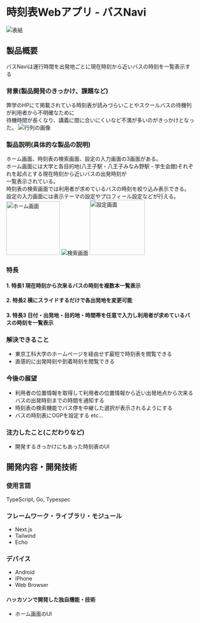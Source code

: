 # 時刻表Webアプリ - バスNavi

![表紙](https://github.com/user-attachments/assets/e4583b4d-9576-4ba9-964b-ea984356c804)

## 製品概要

バスNaviは運行時間を出発地ごとに現在時刻から近いバスの時刻を一覧表示する

### 背景(製品開発のきっかけ、課題など)

弊学のHPにて掲載されている時刻表が読みづらいことやスクールバスの待機列が利用者から不明確なために<br>待機時間が長くなり、講義に間に合いにくいなど不満が多いのがきっかけとなった。
![行列の画像](https://github.com/user-attachments/assets/fe85ea52-8262-4af8-9733-a1b1a64c61e7)

### 製品説明(具体的な製品の説明)

ホーム画面、時刻表の検索画面、設定の入力画面の3画面がある。<br>ホーム画面には大学と各目的地(八王子駅・八王子みなみ野駅・学生会館)それぞれを起点とする現在時刻から近いバスの出発時刻が<br>一覧表示されている。<br>時刻表の検索画面では利用者が求めているバスの時刻を絞り込み表示できる。<br>設定の入力画面には表示テーマの設定やプロフィール設定などが行える。<br>
<img width="143" alt="ホーム画面" src="https://github.com/user-attachments/assets/bfd1d0e2-6fac-4252-8b4a-3d73e542e501" />
![検索画面](https://github.com/user-attachments/assets/f5704ae2-4942-4382-a42c-49c8c7250854)
<img width="147" alt="設定画面" src="https://github.com/user-attachments/assets/96f15005-61a1-4d37-8da3-c425ee46cf76" />

### 特長

#### 1. 特長1 現在時刻から次来るバスの時刻を複数本一覧表示

#### 2. 特長2 横にスライドするだけで各出発地を変更可能

#### 3. 特長3 日付・出発地・目的地・時間帯を任意で入力し利用者が求めているバスの時刻を一覧表示

### 解決できること

- 東京工科大学のホームページを経由せず最短で時刻表を閲覧できる
- 直感的に出発時刻や到着時刻を閲覧できる

### 今後の展望

- 利用者の位置情報を取得して利用者の位置情報から近い出発地点から次来るバスの出発時刻までの時間を通知する
- 時刻表の検索機能でバス停を中継した選択が表示されるようにする
- バスの時刻表にOGPを設定する etc...

### 注力したこと(こだわりなど)

- 開発するきっかけにもあった時刻表のUI

## 開発内容・開発技術

### 使用言語

TypeScript, Go, Typespec

### フレームワーク・ライブラリ・モジュール

- Next.js
- Tailwind
- Echo

### デバイス

- Android
- iPhone
- Web Browser

#### ハッカソンで開発した独自機能・技術

- ホーム画面のUI
